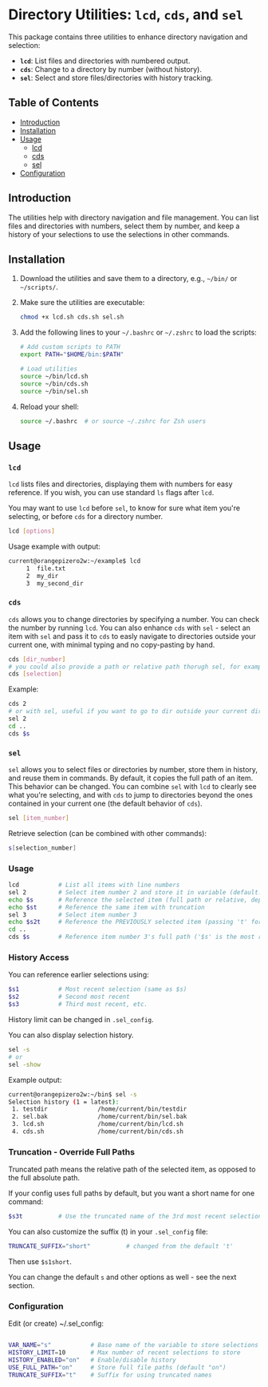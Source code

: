 # Directory Utilities: `lcd`, `cds`, and `sel`

This package contains three utilities to enhance directory navigation and selection:

- **`lcd`**: List files and directories with numbered output.
- **`cds`**: Change to a directory by number (without history).
- **`sel`**: Select and store files/directories with history tracking.

## Table of Contents

- [Introduction](#introduction)
- [Installation](#installation)
- [Usage](#usage)
  - [lcd](#lcd)
  - [cds](#cds)
  - [sel](#sel)
- [Configuration](#configuration)

## Introduction

The utilities help with directory navigation and file management. You can list files and directories with numbers, select them by number, and keep a history of your selections to use the selections in other commands.

## Installation

1. Download the utilities and save them to a directory, e.g., `~/bin/` or `~/scripts/`.
2. Make sure the utilities are executable:

    ```bash
    chmod +x lcd.sh cds.sh sel.sh
    ```

3. Add the following lines to your `~/.bashrc` or `~/.zshrc` to load the scripts:

    ```bash
    # Add custom scripts to PATH
    export PATH="$HOME/bin:$PATH"
    
    # Load utilities
    source ~/bin/lcd.sh
    source ~/bin/cds.sh
    source ~/bin/sel.sh
    ```

4. Reload your shell:

    ```bash
    source ~/.bashrc  # or source ~/.zshrc for Zsh users
    ```

## Usage

### `lcd`

`lcd` lists files and directories, displaying them with numbers for easy reference.
If you wish, you can use standard `ls` flags after `lcd`.

You may want to use `lcd` before `sel`, to know for sure what item you're selecting, or before `cds` for a directory number.

```bash
lcd [options]
```
Usage example with output:
```bash
current@orangepizero2w:~/example$ lcd
     1  file.txt
     2  my_dir
     3  my_second_dir
```
### `cds`
`cds` allows you to change directories by specifying a number. You can check the number by running `lcd`. You can also enhance `cds` with `sel` - select an item with `sel` and pass it to `cds` to easly navigate to directories outside your current one, with minimal typing and no copy-pasting by hand.

```bash
cds [dir_number]
# you could also provide a path or relative path thorugh sel, for example $s or $st (truncated)
cds [selection]
```
Example:
```bash
cds 2
# or with sel, useful if you want to go to dir outside your current directory
sel 2
cd ..
cds $s
```
### `sel`
`sel` allows you to select files or directories by number, store them in history, and reuse them in commands. By default, it copies the full path of an item. This behavior can be changed.
You can combine `sel` with `lcd` to clearly see what you're selecting, and with `cds` to jump to directories beyond the ones contained in your current one (the default behavior of `cds`).

```bash
sel [item_number]
```

Retrieve selection (can be combined with other commands):

```bash
s[selection_number]
```
### Usage
```bash
lcd           # List all items with line numbers
sel 2         # Select item number 2 and store it in variable (default: $s)
echo $s       # Reference the selected item (full path or relative, depending on config) ($s1 would also work, it's equal)
echo $st      # Reference the same item with truncation
sel 3         # Select item number 3
echo $s2t     # Reference the PREVIOUSLY selected item (passing 't' for truncated, so relative path is used)
cd ..
cds $s        # Reference item number 3's full path ('$s' is the most recent seletion, equal to $s1), assuming it's a directory and jump to this directory 
```
### History Access
You can reference earlier selections using:
```bash
$s1           # Most recent selection (same as $s)
$s2           # Second most recent
$s3           # Third most recent, etc.
```
History limit can be changed in `.sel_config`.

You can also display selection history.
```bash
sel -s
# or
sel -show
```

Example output:
```bash
current@orangepizero2w:~/bin$ sel -s
Selection history (1 = latest):
 1. testdir              /home/current/bin/testdir
 2. sel.bak              /home/current/bin/sel.bak
 3. lcd.sh               /home/current/bin/lcd.sh
 4. cds.sh               /home/current/bin/cds.sh
 ```

### Truncation - Override Full Paths
Truncated path means the relative path of the selected item, as opposed to the full absolute path.

If your config uses full paths by default, but you want a short name for one command:
```bash
$s3t          # Use the truncated name of the 3rd most recent selection
```
You can also customize the suffix (t) in your `.sel_config` file:
```bash
TRUNCATE_SUFFIX="short"          # changed from the default 't'
```
Then use `$s1short`.

You can change the default `s` and other options as well - see the next section.

### Configuration
Edit (or create) ~/.sel_config:
```bash

VAR_NAME="s"           # Base name of the variable to store selections
HISTORY_LIMIT=10       # Max number of recent selections to store
HISTORY_ENABLED="on"   # Enable/disable history
USE_FULL_PATH="on"     # Store full file paths (default "on")
TRUNCATE_SUFFIX="t"    # Suffix for using truncated names

```